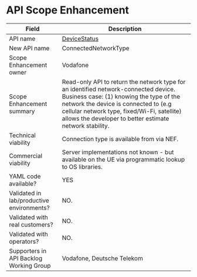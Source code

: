 # API Scope Enhancement

| **Field** | Description | 
| ---- | ----- |
| API name | [DeviceStatus](https://github.com/camaraproject/DeviceStatus) |
| New API name | ConnectedNetworkType |
| Scope Enhancement owner | Vodafone |
| Scope Enhancement summary | Read-only API to return the network type for an identified network-connected device. Business case: (1) knowing the type of the network the device is connected to (e.g cellular network type, fixed/Wi-Fi, satellite) allows the developer to better estimate network stability. |
| Technical viability |  Connection type is available from via NEF. 
| Commercial viability | Server implementations not known - but available on the UE via programmatic lookup to OS libraries.|
| YAML code available? | YES |
| Validated in lab/productive environments? | NO. |
| Validated with real customers? | NO.|
| Validated with operators? |NO.  |
| Supporters in API Backlog Working Group | Vodafone, Deutsche Telekom  |
